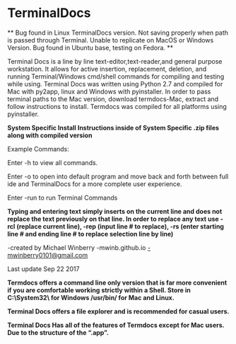 # TerminalDocs
** Bug found in Linux TerminalDocs version. Not saving properly when path is passed through Terminal. Unable to replicate on MacOS or Windows Version. Bug  found in Ubuntu base, testing on Fedora. **

Terminal Docs is a line by line text-editor,text-reader,and general purpose workstation. It allows for active insertion, replacement, deletion, and running Terminal/Windows cmd/shell commands for compiling and testing while using. Terminal Docs was written using Python 2.7 and compiled for Mac with py2app, linux and Windows with pyinstaller. In order to pass terminal paths to the Mac version, download termdocs-Mac, extract and follow instructions to install. Termdocs was compiled for all platforms using pyinstaller. 

**System Specific Install Instructions inside of System Specific .zip files along with compiled version**

Example Commands:

Enter -h to view all commands. 

Enter -o to open into default program and move back and forth between full ide and TerminalDocs for a more complete user experience. 

Enter -run to run Terminal Commands

**Typing and entering text simply inserts on the current line and does not replace the text previously on that line. In order to replace any text use -rcl (replace current line), -rep (input line # to replace), -rs (enter starting line # and ending line # to replace selection line by line)**
 
-created by Michael Winberry
-mwinb.github.io
-mwinberry0101@gmail.com

Last update Sep 22 2017

**Termdocs offers a command line only version that is far more convenient if you are comfortable working strictly within a Shell. Store in C:\System32\ for Windows /usr/bin/ for Mac and Linux.**

**Terminal Docs offers a file explorer and is recommended for casual users.** 

**Terminal Docs Has all of the features of Termdocs except  for Mac users. Due to the structure of the “.app”.** 
